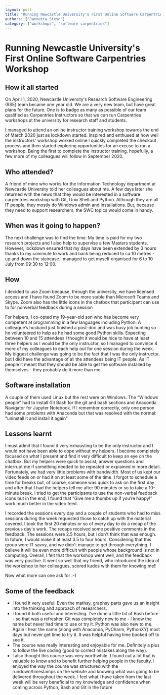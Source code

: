 ```yaml
---
layout: post
title: "Running Newcastle University's First Online Software Carpentries Workshop"
authors: ["Jannetta Steyn"]
category: ["workshops", "software carpentries"]
---
```



# Running Newcastle University's First Online Software Carpentries Workshop

## How it all started

On April 1, 2020, Newcastle University's Research Software Engineering (RSE) team became one year old. We are a very new team, but have great plans for the future. One is to badge as many as possible of our team qualified as Carpentries Instructors so that we can run Carpentries workshops at the university for research staff and students.

I managed to attend an online instructor training workshop towards the end of March 2020 just as lockdown started. Inspired and enthused at how well the instructors' workshop worked online I quickly completed the checkout process and then started exploring opportunities for an excuse to run a workshop. Being the  first to complete the instructor training, hopefully, a few more of my colleagues will follow in September 2020.

## Who attended?

A friend of mine who works for the Information Technology department at Newcastle University told her colleagues about me. A few days later she returned with the news that they would be interested in a software carpentries workshop with Git, Unix Shell and Python. Although they are all IT people, they mostly do Windows admin and installations. But, because they need to support researchers, the SWC topics would come in handy. 

## When was it going to happen?

The next challenge was to find the time. My time is paid for my two research projects and I also help to supervise a few Masters students. However, lockdown ensured that my days have been extended by 3 hours thanks to my commute to work and back being reduced to ca 10 metres - up and down the staircase.I managed to get myself organised for 6 to 10 July from 09:30 to 12:00. 

## How

I decided to use Zoom because, through the university, we have licensed access and I have found Zoom to be more stable than Microsoft Teams and Skype.  Zoom also has the little icons in the chatbox that participant can use to for nonverbal feedback during a session

For helpers, I co-opted my 19-year-old son who has become very competent at programming in a few languages including Python. A colleague’s husband just finished a post-doc and was busy job hunting so he volunteered to help as he had some good Python skills. Expecting between 10 and 15 attendees I thought it would be nice to have at least three helpers as I would be the only instructor, so I managed to convince 4 more of my colleagues to each help out for one session during the week.
My biggest challenge was going to be the fact that I was the only instructor, but I did have the advantage of all the attendees being IT people. As IT people it meant that they should be able to get the software installed by themselves - they probably do it more than me.

## Software installation

A couple of them used Linux but the rest were on Windows. The "Windows people" had to install Git Bash for the git and bash sections and Anaconda Navigator for Jupyter Notebook. If I remember correctly, only one person had some problems with Anaconda but that was resolved with the normal: "uninstall it and install it again"

## Lessons learnt

I must admit that I found it very exhausting to be the only instructor and I would not have been able to cope without my helpers. I become completely focused on what I present and find it very difficult to keep an eye on the chatbox. But my helpers were quick to assist, answer questions and interrupt me if something needed to be repeated or explained in more detail.
Fortunately, we had very little problems with bandwidth. Most of us kept our video feeds on or had it on at least some of the time. I forgot to schedule a time for breaks but, of course, someone was quick to ask on the first day and after that I had the helpers tell me after 90 minutes or so to take a 10-minute break.
I tried to get the participants to use the non-verbal feedback icons but in the end, I found that “Give me a thumbs up if you’re happy!” work much better in the video feed.

I recorded the sessions every day and a couple of students who had to miss sessions during the week requested those to catch up with the material covered.
I took the first 20 minutes or so of every day to do a recap of the previous day's work. The recaps received some positive comments in the feedback.
The sessions were 2.5 hours, but I don't think that was enough. In future, I would make it at least 3.5 to four hours. Considering that this group were IT savvy, and we didn't manage to get through everything, I believe it will be even more difficult with people whose background is not in computing.
Overall, I felt that the workshop went well, and the feedback was very positive. It went so well that my friend, who introduced the idea of the workshop to her colleagues, scored kudos with them for knowing me!!

Now what more can one ask for :-)

## Some of the feedback
* I found it very useful. Even the mathsy, graphsy parts gave us an insight into the thinking and approach of researchers. 
* I found it both useful and interesting. I've done a little bit of Bash before - so that was a refresher. Git was completely new to me - I know the name but never had time to use or try it. Python was also new to me. Again I hear the name (along with Anaconda, PyCharm, PythonXY) most days but never get time to try it. It was helpful having time booked off to see it.
* The course was really interesting and enjoyable for me. Definitely a plus to follow the live coding (good to correct mistakes along the way).
* I also thought this course was very worthwhile. I found out a lot that is valuable to know and to benefit further helping people in the faculty. I enjoyed the way the course was structured with the rundown/timestamps on the website and knowing what was going to be delivered throughout the week. I feel what I have taken from the last week will be very beneficial to my knowledge and confidence when coming across Python, Bash and Git in the future
